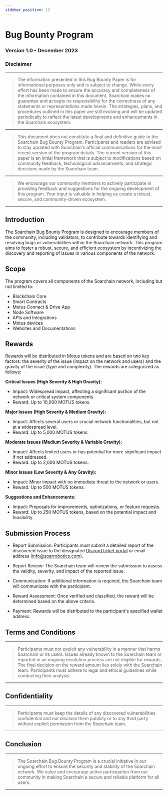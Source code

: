 ```yaml
---
sidebar_position: 12
---
```


# Bug Bounty Program


### Version 1.0 - December 2023

### Disclaimer
---
> The information presented in this Bug Bounty Paper is for informational purposes only and is subject to change. While every effort has been made to ensure the accuracy and completeness of the information contained in this document, Soarchain makes no guarantee and accepts no responsibility for the correctness of any statements or representations made herein. The strategies, plans, and procedures outlined in this paper are still evolving and will be updated periodically to reflect the latest developments and enhancements in the Soarchain ecosystem.

---

> This document does not constitute a final and definitive guide to the Soarchain Bug Bounty Program. Participants and readers are advised to stay updated with Soarchain's official communications for the most recent version of the program details. The current version of this paper is an initial framework that is subject to modifications based on community feedback, technological advancements, and strategic decisions made by the Soarchain team.

---

> We encourage our community members to actively participate in providing feedback and suggestions for the ongoing development of this program. Your input is valuable in helping us create a robust, secure, and community-driven ecosystem.

---

## Introduction

The Soarchain Bug Bounty Program is designed to encourage members of the community, including validators, to contribute towards identifying and resolving bugs or vulnerabilities within the Soarchain network. This program aims to foster a robust, secure, and efficient ecosystem by incentivizing the discovery and reporting of issues in various components of the network.


## Scope

The program covers all components of the Soarchain network, including but not limited to:

- Blockchain Core
- Smart Contracts
- Motus Connect & Drive App
- Node Software
- APIs and Integrations
- Motus devices
- Websites and Documentations

## Rewards

Rewards will be distributed in Motus tokens and are based on two key factors: the severity of the issue (impact on the network and users) and the gravity of the issue (type and complexity). The rewards are categorized as follows:

**Critical Issues (High Severity & High Gravity):**
- Impact: Widespread impact, affecting a significant portion of the network or critical system components.
- Reward: Up to 10,000 MOTUS tokens.

**Major Issues (High Severity & Medium Gravity):**
- Impact: Affects several users or crucial network functionalities, but not at a widespread level.
- Reward: Up to 5,000 MOTUS tokens.

**Moderate Issues (Medium Severity & Variable Gravity):**
- Impact: Affects limited users or has potential for more significant impact if not addressed.
- Reward: Up to 2,000 MOTUS tokens.

**Minor Issues (Low Severity & Any Gravity):**
- Impact: Minor impact with no immediate threat to the network or users.
- Reward: Up to 500 MOTUS tokens.

**Suggestions and Enhancements:**
- Impact: Proposals for improvements, optimizations, or feature requests.
- Reward: Up to 250 MOTUS tokens, based on the potential impact and feasibility.

## Submission Process

- Report Submission: Participants must submit a detailed report of the discovered issue to the designated [Discord ticket portal](https://discord.com/channels/994953176983818250/1101095130561265674) or email address (info@soarrobotics.com).

- Report Review: The Soarchain team will review the submission to assess the validity, severity, and impact of the reported issue.

- Communication: If additional information is required, the Soarchain team will communicate with the participant.

- Reward Assessment: Once verified and classified, the reward will be determined based on the above criteria.

- Payment: Rewards will be distributed to the participant's specified wallet address.


## Terms and Conditions
---
> Participants must not exploit any vulnerability in a manner that harms Soarchain or its users.
Issues already known to the Soarchain team or reported in an ongoing resolution process are not eligible for rewards.
The final decision on the reward amount lies solely with the Soarchain team.
Participants must adhere to legal and ethical guidelines while conducting their analysis.

---

## Confidentiality
---
> Participants must keep the details of any discovered vulnerabilities confidential and not disclose them publicly or to any third party without explicit permission from the Soarchain team.

---

## Conclusion
---
> The Soarchain Bug Bounty Program is a crucial initiative in our ongoing effort to ensure the security and stability of the Soarchain network. We value and encourage active participation from our community in making Soarchain a secure and reliable platform for all users.

---
